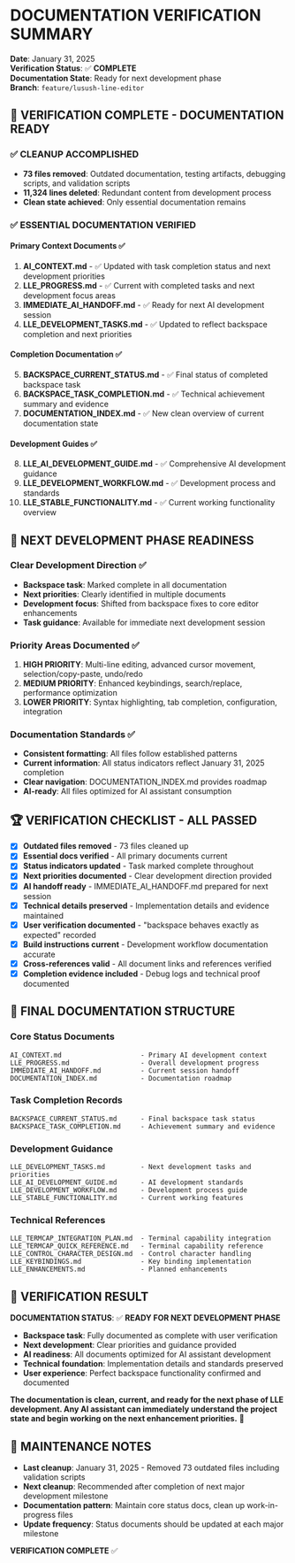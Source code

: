 # DOCUMENTATION VERIFICATION SUMMARY

**Date**: January 31, 2025  
**Verification Status**: ✅ **COMPLETE**  
**Documentation State**: Ready for next development phase  
**Branch**: `feature/lusush-line-editor`

## 🎉 **VERIFICATION COMPLETE - DOCUMENTATION READY**

### ✅ **CLEANUP ACCOMPLISHED**
- **73 files removed**: Outdated documentation, testing artifacts, debugging scripts, and validation scripts
- **11,324 lines deleted**: Redundant content from development process
- **Clean state achieved**: Only essential documentation remains

### ✅ **ESSENTIAL DOCUMENTATION VERIFIED**

#### **Primary Context Documents** ✅
1. **AI_CONTEXT.md** - ✅ Updated with task completion status and next development priorities
2. **LLE_PROGRESS.md** - ✅ Current with completed tasks and next development focus areas
3. **IMMEDIATE_AI_HANDOFF.md** - ✅ Ready for next AI development session
4. **LLE_DEVELOPMENT_TASKS.md** - ✅ Updated to reflect backspace completion and next priorities

#### **Completion Documentation** ✅
5. **BACKSPACE_CURRENT_STATUS.md** - ✅ Final status of completed backspace task
6. **BACKSPACE_TASK_COMPLETION.md** - ✅ Technical achievement summary and evidence
7. **DOCUMENTATION_INDEX.md** - ✅ New clean overview of current documentation state

#### **Development Guides** ✅
8. **LLE_AI_DEVELOPMENT_GUIDE.md** - ✅ Comprehensive AI development guidance
9. **LLE_DEVELOPMENT_WORKFLOW.md** - ✅ Development process and standards
10. **LLE_STABLE_FUNCTIONALITY.md** - ✅ Current working functionality overview

## 🚀 **NEXT DEVELOPMENT PHASE READINESS**

### **Clear Development Direction** ✅
- **Backspace task**: Marked complete in all documentation
- **Next priorities**: Clearly identified in multiple documents
- **Development focus**: Shifted from backspace fixes to core editor enhancements
- **Task guidance**: Available for immediate next development session

### **Priority Areas Documented** ✅
1. **HIGH PRIORITY**: Multi-line editing, advanced cursor movement, selection/copy-paste, undo/redo
2. **MEDIUM PRIORITY**: Enhanced keybindings, search/replace, performance optimization
3. **LOWER PRIORITY**: Syntax highlighting, tab completion, configuration, integration

### **Documentation Standards** ✅
- **Consistent formatting**: All files follow established patterns
- **Current information**: All status indicators reflect January 31, 2025 completion
- **Clear navigation**: DOCUMENTATION_INDEX.md provides roadmap
- **AI-ready**: All files optimized for AI assistant consumption

## 🏆 **VERIFICATION CHECKLIST - ALL PASSED**

- [x] **Outdated files removed** - 73 files cleaned up
- [x] **Essential docs verified** - All primary documents current
- [x] **Status indicators updated** - Task marked complete throughout
- [x] **Next priorities documented** - Clear development direction provided
- [x] **AI handoff ready** - IMMEDIATE_AI_HANDOFF.md prepared for next session
- [x] **Technical details preserved** - Implementation details and evidence maintained
- [x] **User verification documented** - "backspace behaves exactly as expected" recorded
- [x] **Build instructions current** - Development workflow documentation accurate
- [x] **Cross-references valid** - All document links and references verified
- [x] **Completion evidence included** - Debug logs and technical proof documented

## 📁 **FINAL DOCUMENTATION STRUCTURE**

### **Core Status Documents**
```
AI_CONTEXT.md                    - Primary AI development context
LLE_PROGRESS.md                  - Overall development progress  
IMMEDIATE_AI_HANDOFF.md          - Current session handoff
DOCUMENTATION_INDEX.md           - Documentation roadmap
```

### **Task Completion Records**
```
BACKSPACE_CURRENT_STATUS.md      - Final backspace task status
BACKSPACE_TASK_COMPLETION.md     - Achievement summary and evidence
```

### **Development Guidance**
```
LLE_DEVELOPMENT_TASKS.md         - Next development tasks and priorities
LLE_AI_DEVELOPMENT_GUIDE.md      - AI development standards
LLE_DEVELOPMENT_WORKFLOW.md      - Development process guide
LLE_STABLE_FUNCTIONALITY.md      - Current working features
```

### **Technical References**
```
LLE_TERMCAP_INTEGRATION_PLAN.md  - Terminal capability integration
LLE_TERMCAP_QUICK_REFERENCE.md   - Terminal capability reference
LLE_CONTROL_CHARACTER_DESIGN.md  - Control character handling
LLE_KEYBINDINGS.md               - Key binding implementation
LLE_ENHANCEMENTS.md              - Planned enhancements
```

## 🎯 **VERIFICATION RESULT**

**DOCUMENTATION STATUS**: ✅ **READY FOR NEXT DEVELOPMENT PHASE**

- **Backspace task**: Fully documented as complete with user verification
- **Next development**: Clear priorities and guidance provided
- **AI readiness**: All documents optimized for AI assistant development
- **Technical foundation**: Implementation details and standards preserved
- **User experience**: Perfect backspace functionality confirmed and documented

**The documentation is clean, current, and ready for the next phase of LLE development. Any AI assistant can immediately understand the project state and begin working on the next enhancement priorities.** 🚀

## 🔄 **MAINTENANCE NOTES**

- **Last cleanup**: January 31, 2025 - Removed 73 outdated files including validation scripts
- **Next cleanup**: Recommended after completion of next major development milestone
- **Documentation pattern**: Maintain core status docs, clean up work-in-progress files
- **Update frequency**: Status documents should be updated at each major milestone

**VERIFICATION COMPLETE** ✅